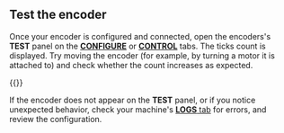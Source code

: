 ## Test the encoder

Once your encoder is configured and connected, open the encoders's **TEST** panel on the [**CONFIGURE**](/configure/) or [**CONTROL**](/fleet/control/) tabs.
The ticks count is displayed.
Try moving the encoder (for example, by turning a motor it is attached to) and check whether the count increases as expected.

{{<imgproc src="/components/encoder/control.png" alt="Encoder test panel." resize="800x" style="max-width:500px" class="imgzoom">}}

If the encoder does not appear on the **TEST** panel, or if you notice unexpected behavior, check your machine's [**LOGS** tab](/cloud/machines/#logs) for errors, and review the configuration.
